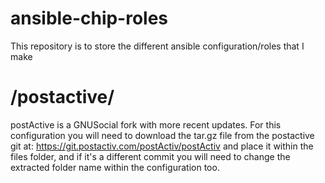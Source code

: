 # ansible-chip-roles
This repository is to store the different ansible configuration/roles that I make


# /postactive/
postActive is a GNUSocial fork with more recent updates.
For this configuration you will need to download the tar.gz file from the postactive git at: https://git.postactiv.com/postActiv/postActiv and place it within the files folder, and if it's a different commit you will need to change the extracted folder name within the configuration too.
